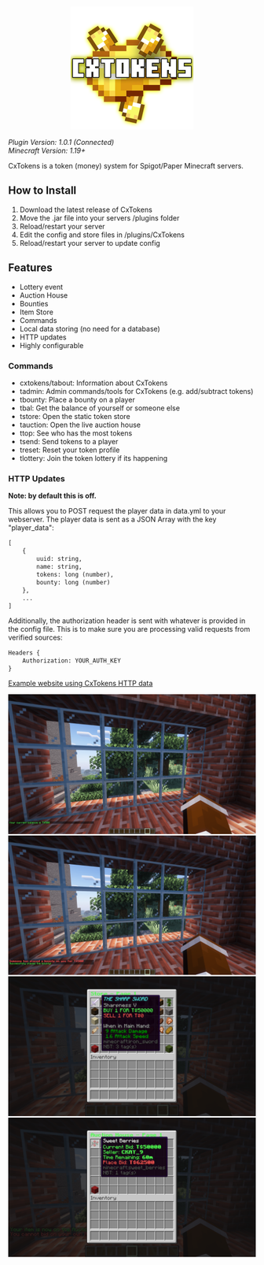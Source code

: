<div align="center">
    <img src="./assets/Icon.png" width=250 height = 250 />
</div>

*Plugin Version: 1.0.1 (Connected)*</br>
*Minecraft Version: 1.19+*

CxTokens is a token (money) system for Spigot/Paper Minecraft servers. 

## How to Install
1. Download the latest release of CxTokens
2. Move the .jar file into your servers /plugins folder
3. Reload/restart your server
4. Edit the config and store files in /plugins/CxTokens
5. Reload/restart your server to update config

## Features
- Lottery event
- Auction House
- Bounties
- Item Store
- Commands
- Local data storing (no need for a database)
- HTTP updates
- Highly configurable

### Commands
- cxtokens/tabout: Information about CxTokens
- tadmin: Admin commands/tools for CxTokens (e.g. add/subtract tokens)
- tbounty: Place a bounty on a player
- tbal: Get the balance of yourself or someone else
- tstore: Open the static token store
- tauction: Open the live auction house
- ttop: See who has the most tokens
- tsend: Send tokens to a player
- treset: Reset your token profile
- tlottery: Join the token lottery if its happening

### HTTP Updates
**Note: by default this is off.** 

This allows you to POST request the player data in data.yml to your webserver. The player data is sent as a JSON Array with the key "player_data": 
```
[
    {
        uuid: string,
        name: string,
        tokens: long (number),
        bounty: long (number)
    }, 
    ...
]
```

Additionally, the authorization header is sent with whatever is provided in the config file. This is to make sure you are processing valid requests from verified sources:
```
Headers {
    Authorization: YOUR_AUTH_KEY
}
```

<a href="https://github.com/CKAY-9/cxtokens-web">Example website using CxTokens HTTP data</a>

<div align="center">
    <img src="./assets/2024-03-23_16.07.07-min.png" height=auto width=auto>
    <img src="./assets/2024-03-23_16.07.27-min.png" height=auto width=auto>
    <img src="./assets/2024-03-23_16.08.27-min.png" height=auto width=auto>
    <img src="./assets/2024-03-23_16.09.00-min.png" height=auto width=auto>
</div>
